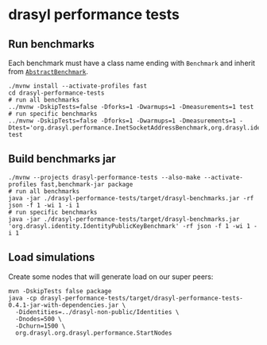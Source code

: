 # drasyl performance tests

## Run benchmarks

Each benchmark must have a class name ending with `Benchmark` and inherit
from [`AbstractBenchmark`](src/test/java/org/drasyl/AbstractBenchmark.java).

```shell
./mvnw install --activate-profiles fast
cd drasyl-performance-tests
# run all benchmarks
../mvnw -DskipTests=false -Dforks=1 -Dwarmups=1 -Dmeasurements=1 test
# run specific benchmarks
../mvnw -DskipTests=false -Dforks=1 -Dwarmups=1 -Dmeasurements=1 -Dtest='org.drasyl.performance.InetSocketAddressBenchmark,org.drasyl.identity.IdentityPublicKeyBenchmark' test
```

## Build benchmarks jar

```shell
./mvnw --projects drasyl-performance-tests --also-make --activate-profiles fast,benchmark-jar package
# run all benchmarks
java -jar ./drasyl-performance-tests/target/drasyl-benchmarks.jar -rf json -f 1 -wi 1 -i 1
# run specific benchmarks
java -jar ./drasyl-performance-tests/target/drasyl-benchmarks.jar 'org.drasyl.identity.IdentityPublicKeyBenchmark' -rf json -f 1 -wi 1 -i 1
```

## Load simulations

Create some nodes that will generate load on our super peers:

```
mvn -DskipTests false package
java -cp drasyl-performance-tests/target/drasyl-performance-tests-0.4.1-jar-with-dependencies.jar \
  -Didentities=../drasyl-non-public/Identities \
  -Dnodes=500 \
  -Dchurn=1500 \
  org.drasyl.org.drasyl.performance.StartNodes
```
